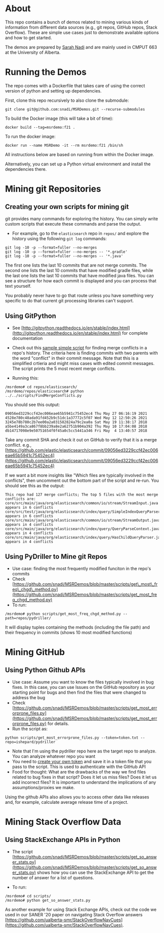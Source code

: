 # About

This repo contains a bunch of demos related to mining various kinds of information from different data sources (e.g., git repos, GitHub repos, Stack Overflow). These are simple use cases just to demonstrate available options and how to get started.

The demos are prepared by [Sarah Nadi](https://sarahnadi.org) and are mainly used in CMPUT 663 at the University of Alberta.

# Running the Demos

The repo comes with a Dockerfile that takes care of using the correct version of python and setting up dependencies. 

First, clone this repo recursively to also clone the submodule:

```
git clone git@github.com:snadi/MSRDemos.git --recurse-submodules
```

To build the Docker image (this will take a bit of time):

```
docker build --tag=msrdemo:f21 .
```

To run the docker image:

```
docker run --name MSRDemo -it --rm msrdemo:f21 /bin/sh
```

All instructions below are based on running from within the Docker image.

Alternatively, you can set up a Python virtual environment and install the dependencies there.

# Mining git Repositories

## Creating your own scripts for mining git

git provides many commands for exploring the history. You can simply write custom scripts that execute these commands and parse the output.

* For example, go to the `elasticsearch` repo in `repos/` and explore the history using the following `git log` commands:

```
git log -10 -p --format=fuller --no-merges
git log -10 -p --format=fuller --no-merges -- '*.gradle'
git log -10 -p --format=fuller --no-merges -- '*.java'
```

The first one lists the last 10 commits that are not merge commits. The second one lists the last 10 commits that have modified gradle files, while the last one lists the last 10 commits that have modified java files. You can see a structure for how each commit is displayed and you can process that text yourself.

You probably never have to go that route unless you have something very specific to do that current git processing libraries can't support.


## Using GitPython

* See [http://gitpython.readthedocs.io/en/stable/index.html](http://gitpython.readthedocs.io/en/stable/index.html) for complete documentation
* Check out this [sample simple script](https://github.com/snadi/MSRDemos/blob/master/scripts/FindMergeConflicts.py) for finding merge conflicts in a repo's history. The criteria here is finding commits with two parents with the word "conflict" in their commit message. Note that this is a simplified crtieria and might miss cases with edited commit messages. The script prints the 5 most recent merge conflicts.

* Running this:

```
/msrdemo# cd repos/elasticsearch/
/msrdemo/repos/elasticsearch# python ../../scripts/FindMergeConflicts.py 
```

You should see this output:

```
09056ed3229ccf42ec006eae65b5941c75452ec4 Thu May 27 06:16:19 2021
4528e780c48ada91fd452b9c51dc1a37772c5f07 Wed May 12 12:50:26 2021
3245e78b780c2b7ee00a2a031582824a79c2ea0a Sat May 19 11:38:17 2018
a5be4149a3ca867f8bb239a8e2a62751b904a392 Thu May 10 17:04:08 2018
db14717098e9e50751654f0f45a0c5cc5441a346 Fri May  4 13:40:57 2018
```

Take any commit SHA and check it out on GitHub to verify that it is a merge conflict. e.g., [https://github.com/elastic/elasticsearch/commit/09056ed3229ccf42ec006eae65b5941c75452ec4](https://github.com/elastic/elasticsearch/commit/09056ed3229ccf42ec006eae65b5941c75452ec4)

If we want a bit more insights like "Which files are typically involved in the conflicts", then uncomment out the bottom part of the script and re-run. You should see this as the output:

```
This repo had 127 merge conflicts; The top 5 files with the most merge conflicts are:
core/src/main/java/org/elasticsearch/common/io/stream/StreamInput.java appears in 6 conflicts
core/src/test/java/org/elasticsearch/index/query/SimpleIndexQueryParserTests.java appears in 6 conflicts
core/src/main/java/org/elasticsearch/common/io/stream/StreamOutput.java appears in 4 conflicts
core/src/main/java/org/elasticsearch/index/query/QueryParseContext.java appears in 4 conflicts
core/src/main/java/org/elasticsearch/index/query/HasChildQueryParser.java appears in 4 conflicts
```

## Using PyDriller to Mine git Repos

* Use case: finding the most frequently modified funciton in the repo's commits
* Check [https://github.com/snadi/MSRDemos/blob/master/scripts/get\_most\_freq\_chgd\_method.py](https://github.com/snadi/MSRDemos/blob/master/scripts/get_most_freq_chgd_method.py)
* To run:

```
/msrdemo# python scripts/get_most_freq_chgd_method.py --path=repos/pydriller/
```

It will display tuples containing the methods (including the file path) and their frequency in commits (shows 10 most modified functions)

# Mining GitHub

## Using Python Github APIs

* Use case: Assume you want to know the files typically involved in bug fixes. In this case, you can use Issues on the GitHub repository as your starting point for bugs and then find the files that were changed to address the bug
* Check [https://github.com/snadi/MSRDemos/blob/master/scripts/get_most_errorprone_files.py](https://github.com/snadi/MSRDemos/blob/master/scripts/get_most_errorprone_files.py) for details.
* Run the script as:

```
python scripts/get_most_errorprone_files.py --token=token.txt --repo=ishepard/pydriller
```
* Note that I'm using the pydriller repo here as the target repo to analyze. You can analyze whatever repo you want
* You need to [create your own token](https://docs.github.com/en/github/authenticating-to-github/keeping-your-account-and-data-secure/creating-a-personal-access-token) and save it in a token file that you pass to the script. This is used to authenticate with the GitHub API
* Food for thought: What are the drawbacks of the way we find files related to bug fixes in that script? Does it let us miss files? Does it let us add incorrect files? It is important to understand the implications of any assumptions/proxies we make.

Using the github APIs also allows you to access other data like releases and, for example, calculate average release time of a project.

# Mining Stack Overflow Data

## Using StackExchange APIs in Python

* The script [https://github.com/snadi/MSRDemos/blob/master/scripts/get_so_answer_stats.py](https://github.com/snadi/MSRDemos/blob/master/scripts/get_so_answer_stats.py) shows how you can use the StackExchange API to get the number of answer for a list of questions.

* To run:


```
/msrdemo# cd scripts/
/msrdemo# python get_so_answer_stats.py  
``` 

As another example for using Stack Exchange APIs, check out the code we used in our SANER '20 paper on navigating Stack Overflow answers [https://github.com/ualberta-smr/StackOverflowNavCues](https://github.com/ualberta-smr/StackOverflowNavCues). 

